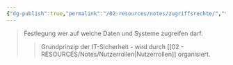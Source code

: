 ```yaml
---
{"dg-publish":true,"permalink":"/02-resources/notes/zugriffsrechte/","tags":["it-sicherheit/berechtigung"],"noteIcon":"","updated":"2025-10-29T12:59:11.980+01:00"}
---
```


>Festlegung wer auf welche Daten und Systeme zugreifen darf.
>>Grundprinzip der IT-Sicherheit - wird durch [[02 - RESOURCES/Notes/Nutzerrollen\|Nutzerrollen]] organisiert.